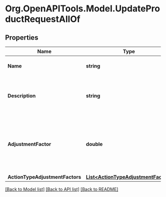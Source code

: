 
# Org.OpenAPITools.Model.UpdateProductRequestAllOf

## Properties

Name | Type | Description | Notes
------------ | ------------- | ------------- | -------------
**Name** | **string** | The name of the product | [optional] 
**Description** | **string** | The description of the product for your reference | [optional] 
**AdjustmentFactor** | **double** | The multiplier to apply to source values received for this product events | [optional] 
**ActionTypeAdjustmentFactors** | [**List&lt;ActionTypeAdjustmentFactor&gt;**](ActionTypeAdjustmentFactor.md) |  | [optional] 

[[Back to Model list]](../README.md#documentation-for-models)
[[Back to API list]](../README.md#documentation-for-api-endpoints)
[[Back to README]](../README.md)

